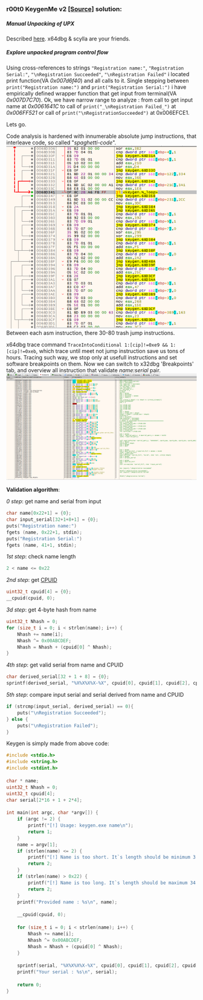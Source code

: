 ### r00t0 KeygenMe v2 [[Source]](https://forum.tuts4you.com/topic/39969-r00t0-keygenme-v2/) solution:

##### Manual Unpacking of UPX
Described [here](https://securityxploded.com/unpackingupx.php). x64dbg & scylla are your friends.

##### Explore unpacked program control flow
Using cross-references to strings `"Registration name:"`, `"Registration Serial:"`, `"\nRegistration Succeeded"`, `"\nRegistration Failed"` i located print function(VA _0x007d6f40_) and all calls to it. Single stepping between `print("Registration name:")` and `print("Registration Serial:")`
 i have empirically defined wrapper function that get input from terminal(VA _0x007D7C70_). Ok, we have narrow range to analyze :
from call to get input name at _0x0061641C_ to call of `print("_\nRegistration Failed_")` at _0x006FF521_ or call of `print("\nRegistrationSucceeded")` at 0x006EFCE1.

Lets go.

Code analysis is hardened with innumerable absolute jump instructions, that interleave code, so called "_spaghetti-code_".
![](https://github.com/smart-rabbit/r00t0_KeygenMe_v2/blob/master/images/spaghetti-code.png)
Between each asm instruction, there 30-80 trash jump instructions.

x64dbg trace command `TraceIntoConditional 1:[cip]!=0xe9 && 1:[cip]!=0xeb`, which trace until meet not jump instruction save us tons of hours.
Tracing such way, we stop only at usefull instructions and set software breakpoints on them. Now we can switch to x32dbg 'Breakpoints' tab, and overview
all instruction that validate _name:serial_ pair.
![](https://github.com/smart-rabbit/r00t0_KeygenMe_v2/blob/master/images/pure_validation_code.png)

**Validation algorithm**:

_0 step_: get name and serial from input
```C
char name[0x22+1] = {0};
char input_serial[32+1+8+1] = {0};
puts("Registration name:")
fgets (name, 0x22+1, stdin);
puts("Registration Serial:")
fgets (name, 41+1, stdin);
```
_1st step_: check name length
```python
2 < name <= 0x22
```
_2nd step_: get [CPUID](https://en.wikipedia.org/wiki/CPUID#EAX=0:_Get_vendor_ID_(including_EAX=1:_Get_CPUID)) 
```C
uint32_t cpuid[4] = {0};
__cpuid(cpuid, 0);
```
_3d  step_: get 4-byte hash from name 
```C
uint32_t Nhash = 0;
for (size_t i = 0; i < strlen(name); i++) {
	Nhash += name[i];
	Nhash ^= 0x00ABCDEF;
	Nhash = Nhash + (cpuid[0] ^ Nhash);
}
```
_4th step_: get valid serial from name and CPUID
```C
char derived_serial[32 + 1 + 8] = {0};
sprintf(derived_serial, "%X%X%X%X-%X", cpuid[0], cpuid[1], cpuid[2], cpuid[3], Nhash);
```
_5th step_: compare input serial and serial derived from name and CPUID
```C
if (strcmp(input_serial, derived_serial) == 0){
    puts("\nRegistration Succeeded");
} else {
    puts("\nRegistration Failed");
}
```


Keygen is simply made from above code:
```C
#include <stdio.h>
#include <string.h>
#include <stdint.h>

char * name;
uint32_t Nhash = 0;
uint32_t cpuid[4];
char serial[2*16 + 1 + 2*4];

int main(int argc, char *argv[]) {
	if (argc != 2) {
		printf("[!] Usage: keygen.exe name\n");
		return 1;
	}
	name = argv[1];
	if (strlen(name) <= 2) {
		printf("[!] Name is too short. It`s length should be minimum 3 chars.\n");
		return 2;
	}
	if (strlen(name) > 0x22) {
		printf("[!] Name is too long. It`s length should be maximum 34 chars.\n");
		return 2;
	}
	printf("Provided name : %s\n", name);

	__cpuid(cpuid, 0);

	for (size_t i = 0; i < strlen(name); i++) {
		Nhash += name[i];
		Nhash ^= 0x00ABCDEF;
		Nhash = Nhash + (cpuid[0] ^ Nhash);
	}

	sprintf(serial, "%X%X%X%X-%X", cpuid[0], cpuid[1], cpuid[2], cpuid[3], Nhash);
	printf("Your serial : %s\n", serial);

	return 0;
}
```
